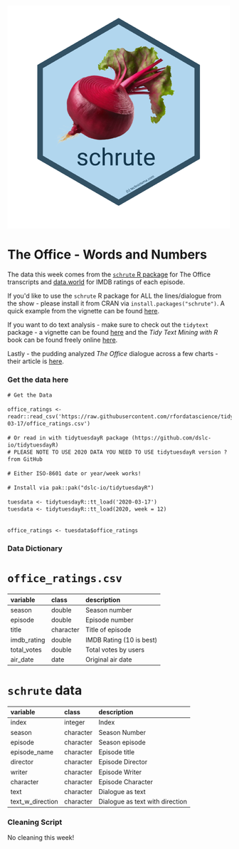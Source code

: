 ![Schrute R package - image of a beet](https://raw.githubusercontent.com/bradlindblad/schrute/master/man/figures/logo.png)

# The Office - Words and Numbers 

The data this week comes from the [`schrute` R package](https://bradlindblad.github.io/schrute/index.html) for The Office transcripts and [data.world](https://data.world/anujjain7/the-office-imdb-ratings-dataset) for IMDB ratings of each episode.

If you'd like to use the `schrute` R package for ALL the lines/dialogue from the show - please install it from CRAN via `install.packages("schrute")`. A quick example from the vignette can be found [here](https://bradlindblad.github.io/schrute/articles/theoffice.html).

If you want to do text analysis - make sure to check out the `tidytext` package - a vignette can be found [here](https://cran.r-project.org/web/packages/tidytext/vignettes/tidytext.html) and the *Tidy Text Mining with R* book can be found freely online [here](https://www.tidytextmining.com/). 

Lastly - the pudding analyzed *The Office* dialogue across a few charts - their article is [here](https://pudding.cool/2017/08/the-office/).

### Get the data here

```{r}
# Get the Data

office_ratings <- readr::read_csv('https://raw.githubusercontent.com/rfordatascience/tidytuesday/master/data/2020/2020-03-17/office_ratings.csv')

# Or read in with tidytuesdayR package (https://github.com/dslc-io/tidytuesdayR)
# PLEASE NOTE TO USE 2020 DATA YOU NEED TO USE tidytuesdayR version ? from GitHub

# Either ISO-8601 date or year/week works!

# Install via pak::pak("dslc-io/tidytuesdayR")

tuesdata <- tidytuesdayR::tt_load('2020-03-17')
tuesdata <- tidytuesdayR::tt_load(2020, week = 12)


office_ratings <- tuesdata$office_ratings
```
### Data Dictionary


# `office_ratings.csv`

|variable    |class     |description |
|:-----------|:---------|:-----------|
|season      |double    | Season number |
|episode     |double    | Episode number |
|title       |character | Title of episode |
|imdb_rating |double    | IMDB Rating (10 is best) |
|total_votes |double    | Total votes by users |
|air_date    |date | Original air date|

# `schrute` data

|variable         |class     |description |
|:----------------|:---------|:-----------|
|index            |integer   | Index |
|season           |character | Season Number |
|episode          |character | Season episode |
|episode_name     |character | Episode title |
|director         |character | Episode Director |
|writer           |character | Episode Writer|
|character        |character | Episode Character |
|text             |character | Dialogue as text |
|text_w_direction |character | Dialogue as text with direction |

### Cleaning Script

No cleaning this week!

